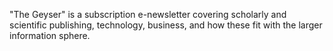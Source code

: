 "The Geyser" is a subscription e-newsletter covering scholarly and scientific publishing, technology, business, and how these fit with the larger information sphere.